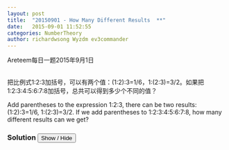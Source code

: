 ```yaml
---
layout: post
title:  "20150901 - How Many Different Results  **"
date:   2015-09-01 11:52:55
categories: NumberTheory
author: richardwsong Wyzdm ev3commander
---
```


Areteem每日一题2015年9月1日
<br><br>
<problem>
<p>	
把比例式1:2:3加括号，可以有两个值：(1:2):3=1/6，1:(2:3)=3/2。如果把1:2:3:4:5:6:7:8加括号，总共可以得到多少个不同的值？
</p>
<p>
Add parentheses to the expression 1:2:3, there can be two results: (1:2):3=1/6, 1:(2:3)=3/2. If we add parentheses to 1:2:3:4:5:6:7:8, how many different results can we get?
</p>
</problem>



### Solution <button>Show / Hide</button>


<solution>


</solution>
